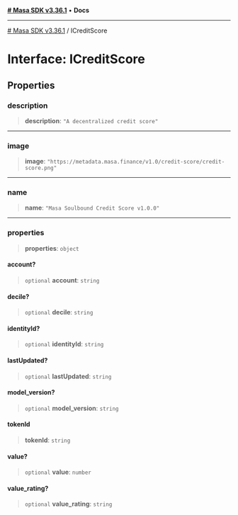 [**# Masa SDK v3.36.1**](../README.md) • **Docs**

***

[# Masa SDK v3.36.1](../globals.md) / ICreditScore

# Interface: ICreditScore

## Properties

### description

> **description**: `"A decentralized credit score"`

***

### image

> **image**: `"https://metadata.masa.finance/v1.0/credit-score/credit-score.png"`

***

### name

> **name**: `"Masa Soulbound Credit Score v1.0.0"`

***

### properties

> **properties**: `object`

#### account?

> `optional` **account**: `string`

#### decile?

> `optional` **decile**: `string`

#### identityId?

> `optional` **identityId**: `string`

#### lastUpdated?

> `optional` **lastUpdated**: `string`

#### model\_version?

> `optional` **model\_version**: `string`

#### tokenId

> **tokenId**: `string`

#### value?

> `optional` **value**: `number`

#### value\_rating?

> `optional` **value\_rating**: `string`
